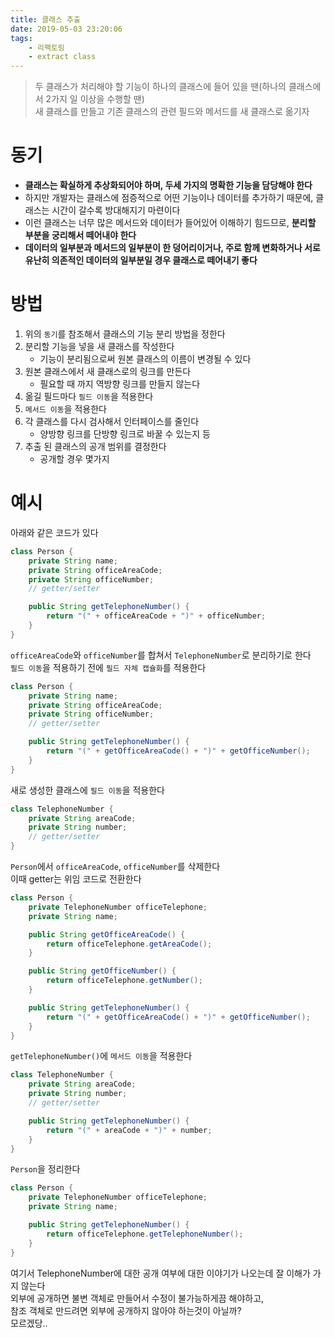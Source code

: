 ```yaml
---
title: 클래스 추출
date: 2019-05-03 23:20:06
tags:
    - 리팩토링
    - extract class
---
```


> 두 클래스가 처리해야 할 기능이 하나의 클래스에 들어 있을 땐(하나의 클래스에서 2가지 일 이상을 수행할 땐)  
> 새 클래스를 만들고 기존 클래스의 관련 필드와 메서드를 새 클래스로 옮기자  

# 동기
- **클래스는 확실하게 추상화되어야 하며, 두세 가지의 명확한 기능을 담당해야 한다**
- 하지만 개발자는 클래스에 점증적으로 어떤 기능이나 데이터를 추가하기 때문에, 클래스는 시간이 갈수록 방대해지기 마련이다
- 이런 클래스는 너무 많은 메서드와 데이터가 들어있어 이해하기 힘드므로, **분리할 부분을 궁리해서 떼어내야 한다**
- **데이터의 일부분과 메서드의 일부분이 한 덩어리이거나, 주로 함께 변화하거나 서로 유난히 의존적인 데이터의 일부분일 경우 클래스로 떼어내기 좋다**

# 방법
1. 위의 `동기`를 참조해서 클래스의 기능 분리 방법을 정한다
2. 분리할 기능을 넣을 새 클래스를 작성한다
    - 기능이 분리됨으로써 원본 클래스의 이름이 변경될 수 있다
3. 원본 클래스에서 새 클래스로의 링크를 만든다
    - 필요할 때 까지 역방향 링크를 만들지 않는다
4. 옮길 필드마다 `필드 이동`을 적용한다
5. `메서드 이동`을 적용한다
6. 각 클래스를 다시 검사해서 인터페이스를 줄인다
    - 양방향 링크를 단방향 링크로 바꿀 수 있는지 등
7. 추출 된 클래스의 공개 범위를 결정한다
    - 공개할 경우 몇가지 

# 예시
아래와 같은 코드가 있다  
```java
class Person {
    private String name;
    private String officeAreaCode;
    private String officeNumber;
    // getter/setter

    public String getTelephoneNumber() {
        return "(" + officeAreaCode + ")" + officeNumber;
    }
}
```

`officeAreaCode`와 `officeNumber`를 합쳐서 `TelephoneNumber`로 분리하기로 한다  
`필드 이동`을 적용하기 전에 `필드 자체 캡슐화`를 적용한다  
```java
class Person {
    private String name;
    private String officeAreaCode;
    private String officeNumber;
    // getter/setter

    public String getTelephoneNumber() {
        return "(" + getOfficeAreaCode() + ")" + getOfficeNumber();
    }
}
```

새로 생성한 클래스에 `필드 이동`을 적용한다  
```java
class TelephoneNumber {
    private String areaCode;
    private String number;
    // getter/setter
}
```

`Person`에서 `officeAreaCode`, `officeNumber`를 삭제한다  
이때 getter는 위임 코드로 전환한다
```java
class Person {
    private TelephoneNumber officeTelephone;
    private String name;

    public String getOfficeAreaCode() {
        return officeTelephone.getAreaCode();
    }

    public String getOfficeNumber() {
        return officeTelephone.getNumber();
    }

    public String getTelephoneNumber() {
        return "(" + getOfficeAreaCode() + ")" + getOfficeNumber();
    }
}
```

`getTelephoneNumber()`에 `메서드 이동`을 적용한다  
```java
class TelephoneNumber {
    private String areaCode;
    private String number;
    // getter/setter

    public String getTelephoneNumber() {
        return "(" + areaCode + ")" + number;
    }
}
```

`Person`을 정리한다  
```java
class Person {
    private TelephoneNumber officeTelephone;
    private String name;

    public String getTelephoneNumber() {
        return officeTelephone.getTelephoneNumber();
    }
}
```

여기서 TelephoneNumber에 대한 공개 여부에 대한 이야기가 나오는데 잘 이해가 가지 않는다  
외부에 공개하면 불변 객체로 만들어서 수정이 불가능하게끔 해야하고,  
참조 객체로 만드려면 외부에 공개하지 않아야 하는것이 아닐까?  
모르겠당..  

<!-- more -->